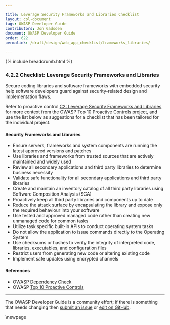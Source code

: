 ```yaml
---

title: Leverage Security Frameworks and Libraries Checklist
layout: col-document
tags: OWASP Developer Guide
contributors: Jon Gadsden
document: OWASP Developer Guide
order: 622
permalink: /draft/design/web_app_checklist/frameworks_libraries/

---
```


{% include breadcrumb.html %}

### 4.2.2 Checklist: Leverage Security Frameworks and Libraries

Secure coding libraries and software frameworks with embedded security help software developers guard against
security-related design and implementation flaws.

Refer to proactive control [C2: Leverage Security Frameworks and Libraries][control2]
for more context from the OWASP Top 10 Proactive Controls project,
and use the list below as suggestions for a checklist that has been tailored for the individual project.

#### Security Frameworks and Libraries

* Ensure servers, frameworks and system components are running the latest approved versions and patches
* Use libraries and frameworks from trusted sources that are actively maintained and widely used
* Review all secondary applications and third party libraries to determine business necessity
* Validate safe functionality for all secondary applications and third party libraries
* Create and maintain an inventory catalog of all third party libraries using Software Composition Analysis (SCA)
* Proactively keep all third party libraries and components up to date
* Reduce the attack surface by encapsulating the library and expose only the required behaviour into your software
* Use tested and approved managed code rather than creating new unmanaged code for common tasks
* Utilize task specific built-in APIs to conduct operating system tasks
* Do not allow the application to issue commands directly to the Operating System
* Use checksums or hashes to verify the integrity of interpreted code, libraries, executables, and configuration files
* Restrict users from generating new code or altering existing code
* Implement safe updates using encrypted channels

#### References

* OWASP [Dependency Check][dependency]
* OWASP [Top 10 Proactive Controls][proactive10]

----

The OWASP Developer Guide is a community effort; if there is something that needs changing
then [submit an issue][issue060202] or [edit on GitHub][edit060202].

[control2]: https://owasp.org/www-project-proactive-controls/v3/en/c2-leverage-security-frameworks-libraries
[dependency]: https://owasp.org/www-project-dependency-check/
[issue060202]: https://github.com/OWASP/www-project-developer-guide/issues/new?labels=enhancement&template=request.md&title=Update:%2006-design/02-web-app-checklist/02-frameworks-libraries
[edit060202]: https://github.com/OWASP/www-project-developer-guide/blob/main/draft/06-design/02-web-app-checklist/02-frameworks-libraries.md
[proactive10]: https://owasp.org/www-project-proactive-controls/

\newpage
